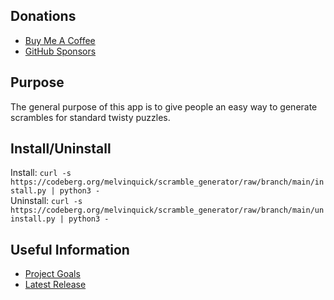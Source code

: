 ## Donations

- [Buy Me A Coffee](https://www.buymeacoffee.com/KingKairos)
- [GitHub Sponsors](https://github.com/sponsors/melvinquick)

## Purpose

The general purpose of this app is to give people an easy way to generate scrambles for standard twisty puzzles.

## Install/Uninstall

Install: `curl -s https://codeberg.org/melvinquick/scramble_generator/raw/branch/main/install.py | python3 -`  
Uninstall: `curl -s https://codeberg.org/melvinquick/scramble_generator/raw/branch/main/uninstall.py | python3 -`

## Useful Information

- [Project Goals](https://codeberg.org/melvinquick/scramble_generator/projects/11195)
- [Latest Release](https://pypi.org/project/scramble_generator/)
